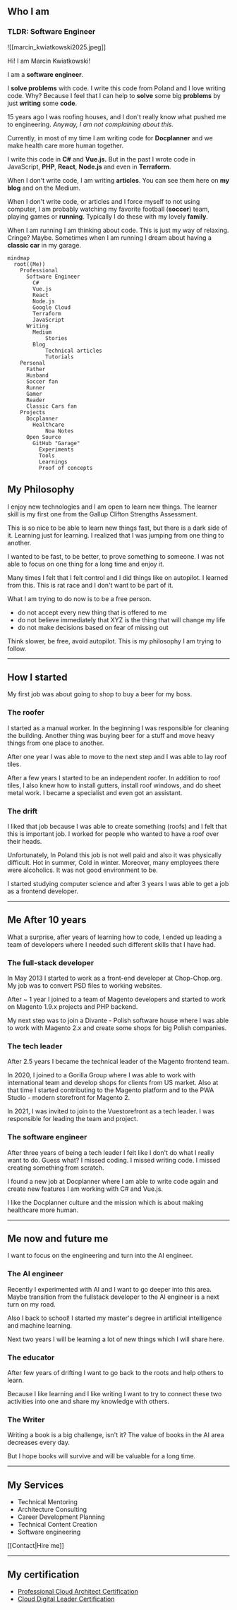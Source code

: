 ## Who I am

### TLDR: Software Engineer

![[marcin_kwiatkowski2025.jpeg]]

Hi! I am Marcin Kwiatkowski!

I am a **software engineer**.

I **solve problems** with code. I write this code from Poland and I love writing code. Why? Because I feel that I can help to **solve** some big **problems** by just **writing** some **code**.

15 years ago I was roofing houses, and I don't really know what pushed me to engineering. _Anyway, I am not complaining about this._

Currently, in most of my time I am writing code for **Docplanner** and we make health care more human together.

I write this code in **C#** and **Vue.js.** But in the past I wrote code in JavaScript, **PHP**, **React**, **Node.js** and even in **Terraform**.

When I don't write code, I am writing **articles**. You can see them here on **my blog** and on the Medium.

When I don't write code, or articles and I force myself to not using computer, I am probably watching my favorite football (**soccer**) team, playing games or **running**. Typically I do these with my lovely **family**.

When I am running I am thinking about code. This is just my way of relaxing. Cringe? Maybe. Sometimes when I am running I dream about having a **classic car** in my garage.

```mermaid
mindmap
  root((Me))
    Professional
      Software Engineer
        C#
        Vue.js
        React
        Node.js
        Google Cloud
        Terraform
        JavaScript
      Writing
        Medium
            Stories
        Blog
            Technical articles
            Tutorials
    Personal
      Father
      Husband
      Soccer fan
      Runner
      Gamer
      Reader
      Classic Cars fan
    Projects
      Docplanner
        Healthcare
            Noa Notes
      Open Source
        GitHub "Garage"
          Experiments
          Tools
          Learnings
          Proof of concepts
```

## My Philosophy

I enjoy new technologies and I am open to learn new things. The learner skill is my first one from the Gallup Clifton Strengths Assessment.

This is so nice to be able to learn new things fast, but there is a dark side of it. Learning just for learning. I realized that I was jumping from one thing to another.

I wanted to be fast, to be better, to prove something to someone. I was not able to focus on one thing for a long time and enjoy it.

Many times I felt that I felt control and I did things like on autopilot. I learned from this. This is rat race and I don't want to be part of it.

What I am trying to do now is to be a free person.

- do not accept every new thing that is offered to me
- do not believe immediately that XYZ is the thing that will change my life
- do not make decisions based on fear of missing out

Think slower, be free, avoid autopilot. This is my philosophy I am trying to follow.

---

## How I started

My first job was about going to shop to buy a beer for my boss.

### The roofer

I started as a manual worker. In the beginning I was responsible for cleaning the building. Another thing was buying beer for a stuff and move heavy things from one place to another.

After one year I was able to move to the next step and I was able to lay roof tiles.

After a few years I started to be an independent roofer. In addition to roof tiles, I also knew how to install gutters, install roof windows, and do sheet metal work. I became a specialist and even got an assistant.

### The drift

I liked that job because I was able to create something (roofs) and I felt that this is important job. I worked for people who wanted to have a roof over their heads.

Unfortunately, In Poland this job is not well paid and also it was physically difficult. Hot in summer, Cold in winter. Moreover, many employees there were alcoholics. It was not good environment to be.

I started studying computer science and after 3 years I was able to get a job as a frontend developer.

---

## Me After 10 years

What a surprise, after years of learning how to code, I ended up leading a team of developers where I needed such different skills that I have had.

### The full-stack developer

In May 2013 I started to work as a front-end developer at Chop-Chop.org. My job was to convert PSD files to working websites.

After ~ 1 year I joined to a team of Magento developers and started to work on Magento 1.9.x projects and PHP backend.

My next step was to join a Divante - Polish software house where I was able to work with Magento 2.x and create some shops for big Polish companies.

### The tech leader

After 2.5 years I became the technical leader of the Magento frontend team.

In 2020, I joined to a Gorilla Group where I was able to work with international team and develop shops for clients from US market. Also at that time I started contributing to the Magento platform and to the PWA Studio - modern storefront for Magento 2.

In 2021, I was invited to join to the Vuestorefront as a tech leader. I was responsible for leading the team and project.

### The software engineer

After three years of being a tech leader I felt like I don't do what I really want to do. Guess what? I missed coding. I missed writing code. I missed creating something from scratch.

I found a new job at Docplanner where I am able to write code again and create new features I am working with C# and Vue.js.

I like the Docplanner culture and the mission which is about making healthcare more human.

---

## Me now and future me

I want to focus on the engineering and turn into the AI engineer.

### The AI engineer

Recently I experimented with AI and I want to go deeper into this area. Maybe transition from the fullstack developer to the AI engineer is a next turn on my road.

Also I back to school! I started my master's degree in artificial intelligence and machine learning.

Next two years I will be learning a lot of new things which I will share here.

### The educator

After few years of drifting I want to go back to the roots and help others to learn.

Because I like learning and I like writing I want to try to connect these two activities into one and share my knowledge with others.

### The Writer

Writing a book is a big challenge, isn't it? The value of books in the AI area decreases every day.

But I hope books will survive and will be valuable for a long time.

---

## My Services

- Technical Mentoring
- Architecture Consulting
- Career Development Planning
- Technical Content Creation
- Software engineering

[[Contact|Hire me]]

---

## My certification

- [Professional Cloud Architect Certification](https://www.credly.com/badges/28268693-91e6-4d53-9104-987a2a22420e/public_url)
- [Cloud Digital Leader Certification](https://www.credly.com/badges/a67a33bf-1b59-4f4d-9330-6f4719df18a2/public_url)
